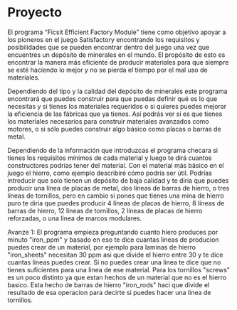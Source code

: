 # Proyecto
El programa “Ficsit Efficient Factory Module” tiene como objetivo apoyar a los pioneros en el juego Satisfactory encontrando los requisitos y posibilidades que se pueden encontrar dentro del juego una vez que encuentres un depósito de minerales en el mundo. El propósito de esto es encontrar la manera más eficiente de producir materiales para que siempre se esté haciendo lo mejor y no se pierda el tiempo por el mal uso de materiales.

Dependiendo del tipo y la calidad del depósito de minerales este programa encontrará que puedes construir para que puedas definir qué es lo que necesitas y si tienes los materiales requeridos o si quieres puedes mejorar la eficiencia de las fábricas que ya tienes. Así podrás ver si es que tienes los materiales necesarios para construir materiales avanzados como motores, o si sólo puedes construir algo básico como placas o barras de metal.

Dependiendo de la información que introduzcas el programa checara si tienes los requisitos mínimos de cada material y luego te dirá cuantos constructores podrías tener del material. Con el material más básico en el juego el hierro, como ejemplo describiré cómo podría ser útil. Podrías introducir que solo tienen un depósito de baja calidad y te diria que puedes producir una línea de placas de metal, dos líneas de barras de hierro, o tres líneas de tornillos, pero en cambio si pones que tienes una mina de hierro puro te diria que puedes producir 4 líneas de placas de hierro, 8 líneas de barras de hierro, 12 líneas de tornillos, 2 líneas de placas de hierro reforzadas, o una línea de marcos modulares.

Avanze 1:
El programa empieza preguntando cuanto hiero produces por minuto "iron_ppm" y basado en eso te dice cuantas lineas de producion puedes crear de un material, por ejemplo para laminas de hierro "iron_sheets" necesitan 30 ppm asi que divide el hierro entre 30 y te dice cuantas lineas puedes crear. Si no puedes crear una linea te dice que no tienes suficientes para una linea de ese material. Para los tornillos "screws" es un poco distinto ya que estan hechos de un material que no es el hierro basico. Esta hecho de barras de hierro "iron_rods" haci que divide el resultado de esa operacion para decirte si puedes hacer una linea de tornillos.
